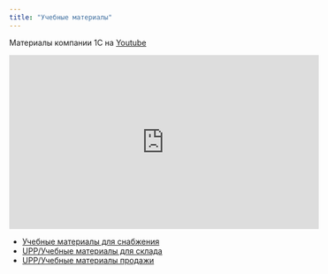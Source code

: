 ```yaml
---
title: "Учебные материалы"
---
```


Материалы компании 1С на [Youtube](https://youtube.com/playlist?list=PLY7ViBfWFBOk1_0OwI5ESZyxgo-mQDCyq)

<iframe width="560" height="315" src="https://www.youtube.com/embed/videoseries?list=PLY7ViBfWFBOk1_0OwI5ESZyxgo-mQDCyq" title="YouTube video player" frameborder="0" allow="accelerometer; autoplay; clipboard-write; encrypted-media; gyroscope; picture-in-picture" allowfullscreen></iframe>


- [Учебные материалы для снабжения](UPP/Учебные%20материалы%20для%20снабжения.md)
- [UPP/Учебные материалы для склада](UPP/Учебные%20материалы%20для%20склада.md)
- [UPP/Учебные материалы продажи](UPP/Учебные%20материалы%20продажи.md)
